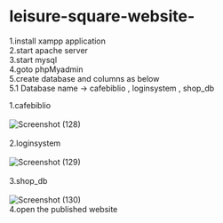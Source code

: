 # leisure-square-website-
1.install xampp application<br/>
2.start apache server <br/>
3.start mysql <br/>
4.goto phpMyadmin <br/>
5.create database and columns as below <br/>
 5.1 Database name -> cafebiblio , loginsystem , shop_db <br/>
 
 1.cafebiblio <br/>
 <br/>
![Screenshot (128)](https://user-images.githubusercontent.com/109812293/206399743-fcd3937a-2bc1-4457-b0d5-b78f14d87021.png)
 <br/>
 <br/>
 2.loginsystem <br/>
 <br/>
![Screenshot (129)](https://user-images.githubusercontent.com/109812293/206399773-50c20aa6-386e-4945-b33a-5ce9fe8ee989.png)
 <br/>
 <br/>
 3.shop_db 
 <br/>
 <br/>
![Screenshot (130)](https://user-images.githubusercontent.com/109812293/206399785-d53c3cf0-7425-42da-aeff-3ee3dff9a870.png)
 <br/>
4.open the published website
